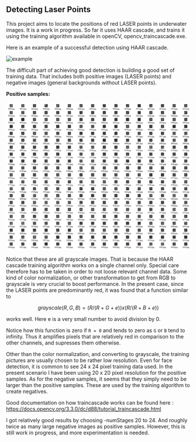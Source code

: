 ## Detecting Laser Points ##

This project aims to locate the positions of red LASER points in underwater images. It is a work in progress.
So far it uses HAAR cascade, and trains it using the training algorithm available in openCV, opencv_traincascade.exe. 

Here is an example of a successful detection using HAAR cascade. 

![example](example.png)

The difficult part of achieving good detection is building a good set of training data. That includes both positive images (LASER points) and negative images (general backgrounds without LASER points). 

**Positive samples:**

![positive](positives.png)

Notice that these are all grayscale images. That is because the HAAR cascade training algorithm works on a single channel only. Special care therefore has to be taken in order to not loose relevant channel data. Some kind of color normalization, or other transformation to get from RGB to grayscale is very crucial to boost performance. In the present case, since the LASER points are predominantly red, it was found that a function similar to 

```math
  grayscale(R,G,B) = ( R / (R + G + e) ) x ( R / (R + B + e) ) 
```

works well. Here e is a very small number to avoid division by 0.

Notice how this function is zero if `R = 0` and tends to zero as `G` or `B` tend to infinity. Thus it amplifies pixels that are relatively red in comparison to the other channels, and supresses them otherwise. 

Other than the color normalization, and converting to grayscale, the training pictures are usually chosen to be rather low resolution. Even for face detection, it is common to see 24 x 24 pixel training data used. In the present scenario I have been using 20 x 20 pixel resolution for the positive samples. As for the negative samples, it seems that they simply need to be larger than the positive samples. These are used by the training algorithm to create negatives. 

Good documentation on how traincascade works can be found here : https://docs.opencv.org/3.3.0/dc/d88/tutorial_traincascade.html

I got relatively good results by choosing -numStages 20 to 24. And roughly twice as many large negative images as positive samples. However, this is still work in progress, and more experimentation is needed. 
